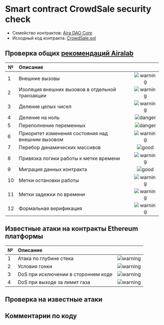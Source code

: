 # Smart contract CrowdSale security check

- Семейство контрактов: [Aira DAO Core][1]
- Исходный код контракта: [CrowdSale.sol](https://github.com/airalab/core/master/sol/cashflow/CrowdSale.sol)

## Проверка общих [рекомендаций Airalab][2]

| № | Описание                                             | |
|---|:-----------------------------------------------------|:--------------------------:|
| 1 | Внешние вызовы                                       | ![warning](https://cdn.rawgit.com/primer/octicons/master/build/svg/issue-opened.svg)  |
| 2 | Изоляция внешних вызовов в отдельной транзакции      | ![warning](https://cdn.rawgit.com/primer/octicons/master/build/svg/issue-opened.svg) |
| 3 | Деление целых чисел                                  | ![warning](https://cdn.rawgit.com/primer/octicons/master/build/svg/issue-opened.svg)     |
| 4 | Деление на ноль                                      | ![danger](https://cdn.rawgit.com/primer/octicons/master/build/svg/flame.svg)        |
| 5 | Переполнение переменных                              | ![danger](https://cdn.rawgit.com/primer/octicons/master/build/svg/flame.svg)   |
| 6 | Приоритет изменения состояния над внешним вызовом    | ![warning](https://cdn.rawgit.com/primer/octicons/master/build/svg/issue-opened.svg) | 
| 7 | Перебор динамических массивов                        | ![good](https://cdn.rawgit.com/primer/octicons/master/build/svg/check.svg) | 
| 8 | Привязка логики работы к метке времени               | ![warning](https://cdn.rawgit.com/primer/octicons/master/build/svg/issue-opened.svg) |
| 9 | Миграция данных контракта                            | ![good](https://cdn.rawgit.com/primer/octicons/master/build/svg/check.svg)  |
|10 | Метки остановки работы                               | ![warning](https://cdn.rawgit.com/primer/octicons/master/build/svg/issue-opened.svg)|
|11 | Метки задежки по времени                             | ![warning](https://cdn.rawgit.com/primer/octicons/master/build/svg/issue-opened.svg)     |
|12 | Формальная верификация                               | ![warning](https://cdn.rawgit.com/primer/octicons/master/build/svg/issue-opened.svg)   |


## Известные атаки на контракты Ethereum платформы

| № | Описание                                             |  |
|---|:-----------------------------------------------------|:-------------------:|
| 1 | Атака по глубине стека                               | ![warning](https://cdn.rawgit.com/primer/octicons/master/build/svg/issue-opened.svg)   |
| 2 | Условия гонки                                        | ![warning](https://cdn.rawgit.com/primer/octicons/master/build/svg/issue-opened.svg)|
| 3 | DoS при исключении в стороннем коде                  | ![warning](https://cdn.rawgit.com/primer/octicons/master/build/svg/issue-opened.svg)     |
| 4 | DoS при выходе за лимит газа                         | ![warning](https://cdn.rawgit.com/primer/octicons/master/build/svg/issue-opened.svg) |

## Проверка на известные атаки

## Комментарии по коду


[1]: https://github.com/airalab/core 
[2]: https://github.com/airalab
